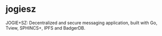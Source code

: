 # jogiesz
JOGIE+SZ: Decentralized and secure messaging application, built with Go, Tview, SPHINCS+, IPFS and BadgerDB.

